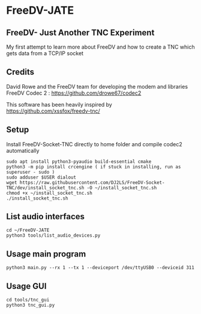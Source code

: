 # FreeDV-JATE
## FreeDV- Just Another TNC Experiment
My first attempt to learn more about FreeDV and how to create a TNC which gets data from a TCP/IP socket 



## Credits

David Rowe and the FreeDV team for developing the modem and libraries
FreeDV Codec 2 : https://github.com/drowe67/codec2


This software has been heavily inspired by https://github.com/xssfox/freedv-tnc/





## Setup
Install FreeDV-Socket-TNC directly to home folder and compile codec2 automatically
```
sudo apt install python3-pyaudio build-essential cmake
python3 -m pip install crcengine ( if stuck in installing, run as superuser - sudo )
sudo adduser $USER dialout
wget https://raw.githubusercontent.com/DJ2LS/FreeDV-Socket-TNC/dev/install_socket_tnc.sh -O ~/install_socket_tnc.sh
chmod +x ~/install_socket_tnc.sh
./install_socket_tnc.sh
```
## List audio interfaces
```
cd ~/FreeDV-JATE
python3 tools/list_audio_devices.py
```

## Usage main program
```
python3 main.py --rx 1 --tx 1 --deviceport /dev/ttyUSB0 --deviceid 311
```

## Usage GUI
```
cd tools/tnc_gui
python3 tnc_gui.py
```
